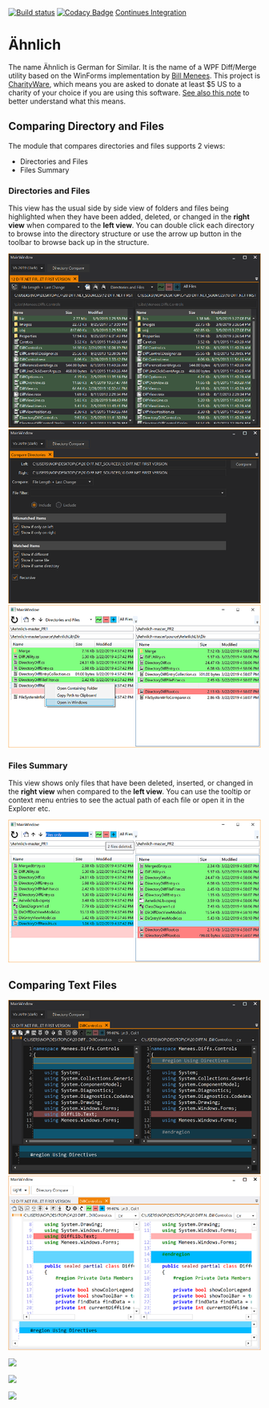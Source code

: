 [![Build status](https://ci.appveyor.com/api/projects/status/g3el3ao3rdf6kvp1?svg=true)](https://ci.appveyor.com/project/Dirkster99/aehnlich)
[![Codacy Badge](https://api.codacy.com/project/badge/Grade/4150b6ac353a47abae679c1f29827d13)](https://www.codacy.com?utm_source=github.com&amp;utm_medium=referral&amp;utm_content=Dirkster99/Diff&amp;utm_campaign=Badge_Grade) [Continues Integration](https://ci.appveyor.com/project/Dirkster99/aehnlich/build/artifacts)

# Ähnlich
The name Ähnlich is German for Similar. It is the name of a WPF Diff/Merge utility based on the WinForms implementation by [Bill Menees](http://menees.com/). This project is [CharityWare](http://charityware.info/), which means you are asked to donate at least $5 US to a charity of your choice if you are using this software. [See also this note](https://github.com/Dirkster99/Aehnlich/blob/master/source/AehnlichLib/Docs/Readme.txt) to better understand what this means.

## Comparing Directory and Files
The module that compares directories and files supports 2 views:
- Directories and Files
- Files Summary

### Directories and Files
This view has the usual side by side view of folders and files being highlighted when
they have been added, deleted, or changed in the **right view** when compared to the **left view**.
You can double click each directory to browse into the directory structure or use the arrow up button
in the toolbar to browse back up in the structure.

![](https://raw.githubusercontent.com/Dirkster99/Docu/master/Aehnlich/Aehnlich/Aehnlich_DirCompare_VS2016Dark.png)
![](https://raw.githubusercontent.com/Dirkster99/Docu/master/Aehnlich/Aehnlich/Aehnlich_DirCompare_VS2016Dark_00.png)
![](https://raw.githubusercontent.com/Dirkster99/Docu/master/Aehnlich/DirDiffScreen.png)

### Files Summary
This view shows only files that have been deleted, inserted, or changed in the **right view**
when compared to the **left view**. You can use the tooltip or context menu entries to see
the actual path of each file or open it in the Explorer etc.

![](https://raw.githubusercontent.com/Dirkster99/Docu/master/Aehnlich/DirDiffScreen_1.png)

## Comparing Text Files
![](https://raw.githubusercontent.com/Dirkster99/Docu/master/Aehnlich/Aehnlich/Aehnlich_TextCompare_DarkVS2016.png)
![](https://raw.githubusercontent.com/Dirkster99/Docu/master/Aehnlich/Aehnlich/Aehnlich_TextCompare_Light.png)

![](https://raw.githubusercontent.com/Dirkster99/Aehnlich/master/source/00%20Docs/%C3%84hnlichDemo.png)

![](https://raw.githubusercontent.com/Dirkster99/Aehnlich/master/source/00%20Docs/%C3%84hnlich1.png)

![](https://raw.githubusercontent.com/Dirkster99/Aehnlich/master/source/00%20Docs/%C3%84hnlich2.png)
